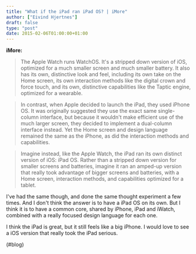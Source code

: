 ```yaml
---
title: "What if the iPad ran iPad OS? | iMore"
author: ["Eivind Hjertnes"]
draft: false
type: "post"
date: 2015-02-06T01:00:00+01:00
---
```


**iMore:**

> The Apple Watch runs WatchOS. It's a stripped down version of iOS,
> optimized for a much smaller screen and much smaller battery. It also
> has its own, distinctive look and feel, including its own take on the
> Home screen, its own interaction methods like the digital crown and
> force touch, and its own, distinctive capabilities like the Taptic
> engine, optimized for a wearable.

<!--quoteend-->

> In contrast, when Apple decided to launch the iPad, they used iPhone
> OS. It was originally suggested they use the exact same single-column
> interface, but because it wouldn't make efficient use of the much
> larger screen, they decided to implement a dual-column interface
> instead. Yet the Home screen and design language remained the same as
> the iPhone, as did the interaction methods and capabilities.

<!--quoteend-->

> Imagine instead, like the Apple Watch, the iPad ran its own distinct
> version of iOS: iPad OS. Rather than a stripped down version for
> smaller screens and batteries, imagine it ran an amped-up version that
> really took advantage of bigger screens and batteries, with a Home
> screen, interaction methods, and capabilities optimized for a tablet.

I've had the same though, and done the same thought experiment a few
times. And I don't think the answer is to have a iPad OS on its own. But
I think it is to have a common core, shared by iPhone, iPad and iWatch,
combined with a really focused design language for each one.

I think the iPad is great, but it still feels like a big iPhone. I would
love to see a iOS version that really took the iPad serious.

(#blog)
